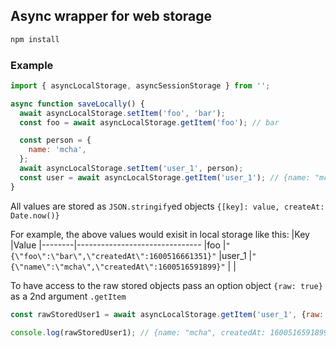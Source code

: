 ## Async wrapper for web storage

```sh
npm install
```

### Example
```js
import { asyncLocalStorage, asyncSessionStorage } from '';

async function saveLocally() {
  await asyncLocalStorage.setItem('foo', 'bar');
  const foo = await asyncLocalStorage.getItem('foo'); // bar

  const person = {
    name: 'mcha',
  };
  await asyncLocalStorage.setItem('user_1', person);
  const user = await asyncLocalStorage.getItem('user_1'); // {name: "mcha"}
}
```

All values are stored as `JSON.stringify`ed objects `{[key]: value, createAt: Date.now()}`

For example, the above values would exisit in local storage like this:
|Key     |Value
|--------|-------------------------------
|foo     |`"{\"foo\":\"bar\",\"createdAt\":1600516661351}"`
|user_1  |`"{\"name\":\"mcha\",\"createdAt\":1600516591899}"`
|        |

To have access to the raw stored objects pass an option object `{raw: true}` as a 2nd argument `.getItem`

```js
const rawStoredUser1 = await asyncLocalStorage.getItem('user_1', {raw: true});

console.log(rawStoredUser1); // {name: "mcha", createdAt: 1600516591899}
```
